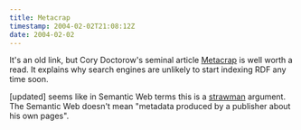 ```yaml
---
title: Metacrap
timestamp: 2004-02-02T21:08:12Z
date: 2004-02-02
---
```


It's an old link, but Cory Doctorow's seminal article <a href='http://www.well.com/~doctorow/metacrap.htm'>Metacrap</a> is well worth a read. It explains why search engines are unlikely to start indexing RDF any time soon.

[updated] seems like in Semantic Web terms this is a <a href='http://www.nizkor.org/features/fallacies/straw-man.html'>strawman</a> argument. The Semantic Web doesn't mean "metadata produced by a publisher about his own pages".